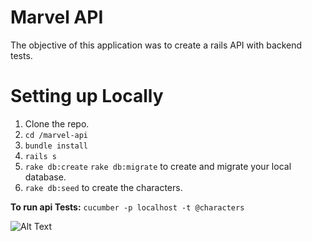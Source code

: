 # Marvel API

The objective of this application was to create a rails API with backend tests.

# Setting up Locally

1. Clone the repo.
2. `cd /marvel-api`
3. `bundle install`
4. `rails s`
5. `rake db:create` `rake db:migrate` to create and migrate your local database.
6. `rake db:seed` to create the characters.

**To run api Tests:**
`cucumber -p localhost -t @characters`

![Alt Text](https://media1.tenor.com/images/ea7341c2a9e1faf6c1ffff361e683cdc/tenor.gif?itemid=4947851)
